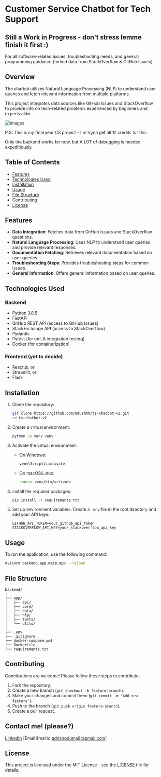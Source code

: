 # Customer Service Chatbot for Tech Support 
## Still a Work in Progress - don't stress lemme finish it first :)

For all software-related issues, troubleshooting needs, and general programming guidance (forked data from StackOverflow & GitHub Issues)

## Overview

The chatbot utilizes Natural Language Processing (NLP) to understand user queries and fetch relevant information from multiple platforms.

This project integrates data sources like GitHub Issues and StackOverflow to provide info on tech-related problems experienced by beginners and experts alike.

![images](https://github.com/user-attachments/assets/891009b0-6fed-483d-95af-9e2272bcf573)

P.S: This is my final year CS project - I'm tryna get all 12 credits for this. 

Only the backend works for now, but A LOT of debugging is needed expeditiously.

## Table of Contents

- [Features](#features)
- [Technologies Used](#technologies-used)
- [Installation](#installation)
- [Usage](#usage)
- [File Structure](#file-structure)
- [Contributing](#contributing)
- [License](#license)

## Features

- **Data Integration**: Fetches data from GitHub issues and StackOverflow questions.
- **Natural Language Processing**: Uses NLP to understand user queries and provide relevant responses.
- **Documentation Fetching**: Retrieves relevant documentation based on user queries.
- **Troubleshooting Steps**: Provides troubleshooting steps for common issues.
- **General Information**: Offers general information based on user queries.

## Technologies Used

### Backend

- Python 3.8.5
- FastAPI
- GitHub REST API (access to GitHub Issues)
- StackExchange API (access to StackOverflow)
- Pydantic
- Pytest (for unit & integration testing)
- Docker (for containerization)

### Frontend (yet to decide)

- React.js, or
- Streamlit, or
- Flask

## Installation

1. Clone the repository:

   ```bash
   git clone https://github.com/Odushhh/ts-chatbot-v2.git
   cd ts-chatbot-v2
   ```

2. Create a virtual environment:

   ```bash
   python -m venv venv
   ```

3. Activate the virtual environment:

   - On Windows:

     ```bash
     venv\Scripts\activate
     ```

   - On macOS/Linux:

     ```bash
     source venv/bin/activate
     ```

4. Install the required packages:

   ```bash
   pip install -r requirements.txt
   ```

5. Set up environment variables. Create a `.env` file in the root directory and add your API keys:

   ```plaintext
   GITHUB_API_TOKEN=your_github_api_token
   STACKOVERFLOW_API_KEY=your_stackoverflow_api_key
   ```

## Usage

To run the application, use the following command:

```bash
uvicorn backend.app.main:app --reload
```


## File Structure

```plaintext
backend/
│
├── app/
│   ├── api/
│   ├── core/
│   ├── data/
│   ├── nlp/
│   ├── tests/
│   └── utils/
│
├── .env
├── .gitignore
├── docker-compose.yml
├── Dockerfile
└── requirements.txt
```

## Contributing

Contributions are welcome! Please follow these steps to contribute:

1. Fork the repository.
2. Create a new branch (`git checkout -b feature-branch`).
3. Make your changes and commit them (`git commit -m 'Add new feature'`).
4. Push to the branch (`git push origin feature-branch`).
5. Create a pull request.

## Contact me! (please?)

[LinkedIn](https://www.linkedin.com/in/adrian-oduma-4374a4252/)
[Email][mailto:adrianoduma8@gmail.com]

## License

This project is licensed under the MIT License - see the [LICENSE](LICENSE) file for details.
